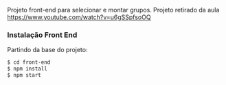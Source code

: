 Projeto front-end para selecionar e montar grupos.
Projeto retirado da aula https://www.youtube.com/watch?v=u6gSSpfsoOQ

### Instalação Front End
Partindo da base do projeto:
``` bash
$ cd front-end
$ npm install
$ npm start
``` 
